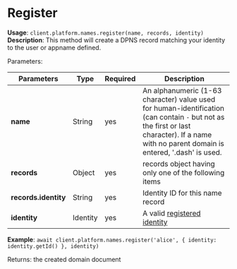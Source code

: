 # Register

**Usage**: `client.platform.names.register(name, records, identity)`  
**Description**: This method will create a DPNS record matching your identity to the user or appname defined.

Parameters:

| Parameters                       | Type     | Required | Description                                                                                                                                                                                 |
| -------------------------------- | -------- | -------- | ------------------------------------------------------------------------------------------------------------------------------------------------------------------------------------------- |
| **name**                         | String   | yes      | An alphanumeric (1-63 character) value used for human-identification (can contain `-` but not as the first or last character). If a name with no parent domain is entered, '.dash' is used. |
| **records**                      | Object   | yes      | records object having only one of the following items                                                                                                                                       |
| **records.identity**             | String   | yes      | Identity ID for this name record                                                                                                                     |
| **identity**                     | Identity | yes      | A valid [registered identity](../identities/register.md)                                                                                             |

**Example**: `await client.platform.names.register('alice', { identity: identity.getId() }, identity)`

Returns: the created domain document
